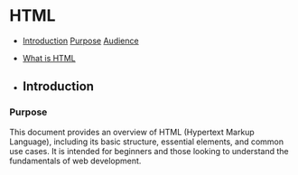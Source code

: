 # HTML 
- [Introduction](#Introduction)
     [Purpose](#Purpose)
     [Audience](#Audience)
- [What is HTML](#WhatisHTML)
     [](#)
     [](#)
     [](#)
     [](#)
     [](#)















































- ## Introduction
### Purpose

This document provides an overview of HTML (Hypertext Markup Language), including its basic structure, essential elements, and common use cases. It is intended for beginners and those looking to understand the fundamentals of web development.
     
